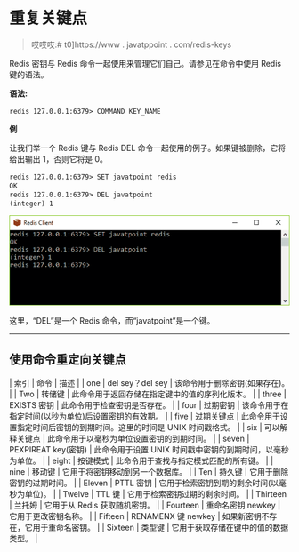 # 重复关键点

> 哎哎哎:# t0]https://www . javatppoint . com/redis-keys

Redis 密钥与 Redis 命令一起使用来管理它们自己。请参见在命令中使用 Redis 键的语法。

**语法:**

```
redis 127.0.0.1:6379> COMMAND KEY_NAME 

```

**例**

让我们举一个 Redis 键与 Redis DEL 命令一起使用的例子。如果键被删除，它将给出输出 1，否则它将是 0。

```
redis 127.0.0.1:6379> SET javatpoint redis 
OK 
redis 127.0.0.1:6379> DEL javatpoint
(integer) 1 

```

![Redis Keys 1](img/d54ba6cc2f01e47845c150719a26f5a8.png)

这里，“DEL”是一个 Redis 命令，而“javatpoint”是一个键。

* * *

## 使用命令重定向关键点

| 索引 | 命令 | 描述 |
| one | del sey？del sey | 该命令用于删除密钥(如果存在)。 |
| Two | 转储键 | 此命令用于返回存储在指定键中的值的序列化版本。 |
| three | EXISTS 密钥 | 此命令用于检查密钥是否存在。 |
| four | 过期密钥 | 该命令用于在指定时间(以秒为单位)后设置密钥的有效期。 |
| five | 过期关键点 | 此命令用于设置指定时间后密钥的到期时间。这里的时间是 UNIX 时间戳格式。 |
| six | 可以解释关键点 | 此命令用于以毫秒为单位设置密钥的到期时间。 |
| seven | PEXPIREAT key(密钥) | 此命令用于设置 UNIX 时间戳中密钥的到期时间，以毫秒为单位。 |
| eight | 按键模式 | 此命令用于查找与指定模式匹配的所有键。 |
| nine | 移动键 | 它用于将密钥移动到另一个数据库。 |
| Ten | 持久键 | 它用于删除密钥的过期时间。 |
| Eleven | PTTL 密钥 | 它用于检索密钥到期的剩余时间(以毫秒为单位)。 |
| Twelve | TTL 键 | 它用于检索密钥过期的剩余时间。 |
| Thirteen | 兰托姆 | 它用于从 Redis 获取随机密钥。 |
| Fourteen | 重命名密钥 newkey | 它用于更改密钥名称。 |
| Fifteen | RENAMENX 键 newkey | 如果新密钥不存在，它用于重命名密钥。 |
| Sixteen | 类型键 | 它用于获取存储在键中的值的数据类型。 |